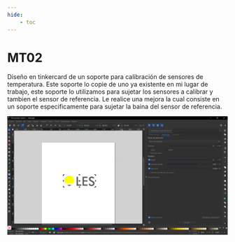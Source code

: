 ```yaml
---
hide:
    - toc
---
```


# MT02

Diseño en tinkercard de un soporte para calibración de sensores de temperatura.
Este soporte lo copie de uno ya existente en mi lugar de trabajo, este soporte lo utilizamos para sujetar los sensores a calibrar y tambien el sensor de referencia. Le realice una mejora la cual consiste en un soporte especificamente para sujetar la baina del sensor de referencia.  

![](../images/MT02/vectorizacion.PNG)
